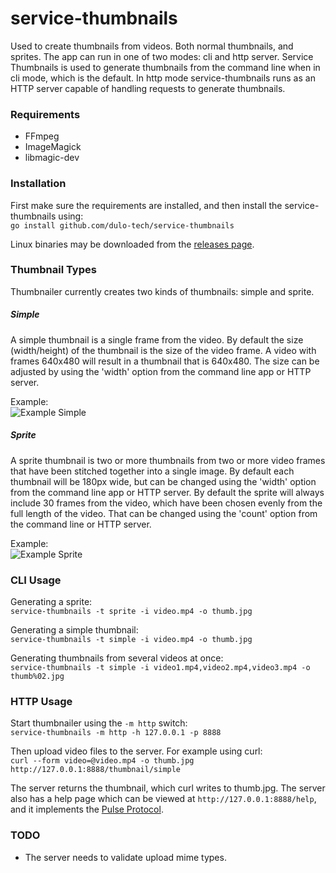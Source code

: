 service-thumbnails
==================
Used to create thumbnails from videos. Both normal thumbnails, and sprites. The app can run in one of two modes: cli and http server. Service Thumbnails is used to generate thumbnails from the command line when in cli mode, which is the default. In http mode service-thumbnails runs as an HTTP server capable of handling requests to generate thumbnails.


### Requirements
* FFmpeg
* ImageMagick
* libmagic-dev


### Installation
First make sure the requirements are installed, and then install the service-thumbnails using:  
`go install github.com/dulo-tech/service-thumbnails`

Linux binaries may be downloaded from the [releases page](https://github.com/dulo-tech/service-thumbnails/releases).


### Thumbnail Types
Thumbnailer currently creates two kinds of thumbnails: simple and sprite.

##### Simple
A simple thumbnail is a single frame from the video. By default the size (width/height) of the thumbnail is the size of the video frame. A video with frames 640x480 will result in a thumbnail that is 640x480. The size can be adjusted by using the 'width' option from the command line app or HTTP server.

Example:  
![Example Simple](http://i.imgur.com/HZUEppZ.jpg)


##### Sprite
A sprite thumbnail is two or more thumbnails from two or more video frames that have been stitched together into a single image. By default each thumbnail will be 180px wide, but can be changed using the 'width' option from the command line app or HTTP server. By default the sprite will always include 30 frames from the video, which have been chosen evenly from the full length of the video. That can be changed using the 'count' option from the command line or HTTP server.

Example:  
![Example Sprite](http://i.imgur.com/xSRxNbs.jpg)


### CLI Usage
Generating a sprite:  
`service-thumbnails -t sprite -i video.mp4 -o thumb.jpg`

Generating a simple thumbnail:  
`service-thumbnails -t simple -i video.mp4 -o thumb.jpg`

Generating thumbnails from several videos at once:  
`service-thumbnails -t simple -i video1.mp4,video2.mp4,video3.mp4 -o thumb%02.jpg`


### HTTP Usage
Start thumbnailer using the `-m http` switch:  
`service-thumbnails -m http -h 127.0.0.1 -p 8888`

Then upload video files to the server. For example using curl:  
`curl --form video=@video.mp4 -o thumb.jpg http://127.0.0.1:8888/thumbnail/simple`

The server returns the thumbnail, which curl writes to thumb.jpg. The server also has a help page which can be viewed at `http://127.0.0.1:8888/help`, and it implements the [Pulse Protocol](https://github.com/dulo-tech/amsterdam/wiki/Specification:-Pulse-Protocol).


### TODO
* The server needs to validate upload mime types.

